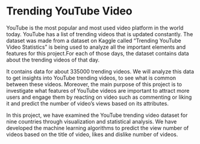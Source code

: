 # Trending YouTube Video 

YouTube is the most popular and most used video platform in the world today. YouTube has a list of trending videos that is updated constantly. The dataset was made from a dataset on Kaggle called “Trending YouTube Video Statistics” is being used to analyze all the important elements and features for this project.For each of those days, the dataset contains data about the trending videos of that day.

It contains data for about 335000 trending videos. We will analyze this data to get insights into YouTube trending videos, to see what is common between these videos. Moreover, the main purpose of this project is to investigate what features of YouTube videos are important to attract more users and engage them by reacting on video such as commenting or liking it and predict the number of video’s views based on its attributes.

In this project, we have examined the YouTube trending video dataset for nine countries through visualization and statistical analysis. We have developed the machine learning algorithms to predict the view number of videos based on the title of video, likes and dislike number of videos.  
